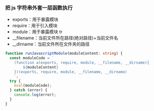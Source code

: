 ### 把 js 字符串外套一层函数执行

- exports：用于暴露模块
- require：用于引入模块
- module：用于暴露模块 tr
- \_\_filename：当前文件所在路径(绝对路径)+当前文件名
- \_\_dirname：当前文件所在文件夹的路径

```typescript javascript
function runJavascriptModule(moduleContent: string) {
  const moduleCode = `
    (function a(exports, require, module, __filename, __dirname){
        ${moduleContent}
    })(exports, require, module, __filename, __dirname)
    `;
  try {
    eval(moduleCode);
  } catch (error) {
    console.log(error);
  }
}
```
